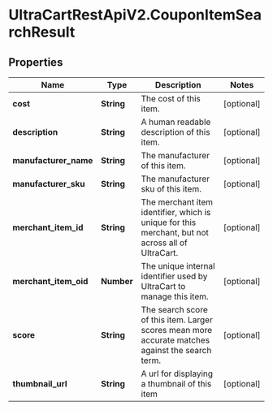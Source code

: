 # UltraCartRestApiV2.CouponItemSearchResult

## Properties
Name | Type | Description | Notes
------------ | ------------- | ------------- | -------------
**cost** | **String** | The cost of this item. | [optional] 
**description** | **String** | A human readable description of this item. | [optional] 
**manufacturer_name** | **String** | The manufacturer of this item. | [optional] 
**manufacturer_sku** | **String** | The manufacturer sku of this item. | [optional] 
**merchant_item_id** | **String** | The merchant item identifier, which is unique for this merchant, but not across all of UltraCart. | [optional] 
**merchant_item_oid** | **Number** | The unique internal identifier used by UltraCart to manage this item. | [optional] 
**score** | **String** | The search score of this item.  Larger scores mean more accurate matches against the search term. | [optional] 
**thumbnail_url** | **String** | A url for displaying a thumbnail of this item | [optional] 


